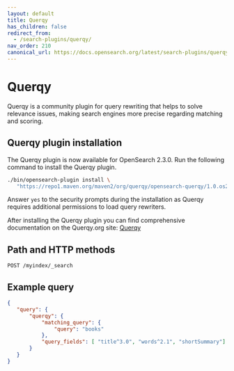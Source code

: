 ```yaml
---
layout: default
title: Querqy
has_children: false
redirect_from:
  - /search-plugins/querqy/
nav_order: 210
canonical_url: https://docs.opensearch.org/latest/search-plugins/querqy/index/
---
```


# Querqy

Querqy is a community plugin for query rewriting that helps to solve relevance issues, making search engines more precise regarding matching and scoring.

## Querqy plugin installation

The Querqy plugin is now available for OpenSearch 2.3.0. Run the following command to install the Querqy plugin.

````bash
./bin/opensearch-plugin install \
   "https://repo1.maven.org/maven2/org/querqy/opensearch-querqy/1.0.os2.3.0/opensearch-querqy-1.0.os2.3.0.zip"
````

Answer `yes` to the security prompts during the installation as Querqy requires additional permissions to load query rewriters.

After installing the Querqy plugin you can find comprehensive documentation on the Querqy.org site: [Querqy](https://docs.querqy.org/querqy/index.html)

## Path and HTTP methods

```
POST /myindex/_search
```

## Example query

````json
{
   "query": {
       "querqy": {
           "matching_query": {
               "query": "books"
           },
           "query_fields": [ "title^3.0", "words^2.1", "shortSummary"]
       }
   }
}
````